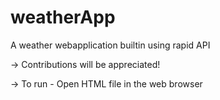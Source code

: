 # weatherApp
A weather webapplication builtin using rapid API

-> Contributions will be appreciated!

-> To run - Open HTML file in the web browser

